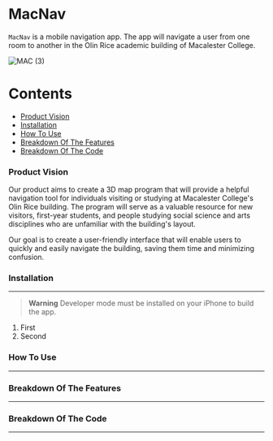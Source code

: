# MacNav 

`MacNav` is a mobile navigation app. The app will navigate a user from one room to another in the Olin Rice academic building of Macalester College.

![MAC (3)](https://user-images.githubusercontent.com/98071520/235376764-728d9362-c223-4a68-bcd9-ab7ddcab30af.svg)

Contents
========

* [Product Vision](#product-vision)
* [Installation](#installation)
* [How To Use](#how-to-use)
* [Breakdown Of The Features](#breakdown-of-the-features)
* [Breakdown Of The Code](#breakdown-of-the-code)

### Product Vision

Our product aims to create a 3D map program that will provide a helpful navigation tool for individuals visiting or studying at Macalester College's Olin Rice building. The program will serve as a valuable resource for new visitors, first-year students, and people studying social science and arts disciplines who are unfamiliar with the building's layout. 

Our goal is to create a user-friendly interface that will enable users to quickly and easily navigate the building, saving them time and minimizing confusion.

### Installation
---

> **Warning**
> Developer mode must be installed on your iPhone to build the app.

1. First
2. Second

### How To Use
---



### Breakdown Of The Features
---



### Breakdown Of The Code
---

